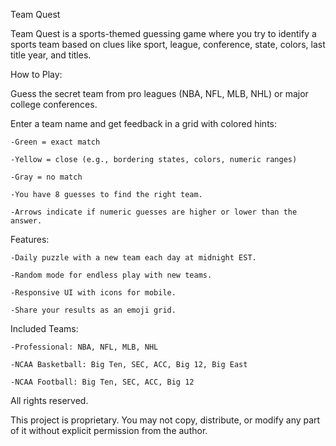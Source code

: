 Team Quest

Team Quest is a sports-themed guessing game where you try to identify a sports team based on clues like sport, league, conference, state, colors, last title year, and titles.

How to Play:

Guess the secret team from pro leagues (NBA, NFL, MLB, NHL) or major college conferences.

Enter a team name and get feedback in a grid with colored hints:

	-Green = exact match
  
	-Yellow = close (e.g., bordering states, colors, numeric ranges)
  
	-Gray = no match
  
	-You have 8 guesses to find the right team.
  
	-Arrows indicate if numeric guesses are higher or lower than the answer.

Features:

	-Daily puzzle with a new team each day at midnight EST.
  
	-Random mode for endless play with new teams.
  
	-Responsive UI with icons for mobile.
  
	-Share your results as an emoji grid.

Included Teams:

	-Professional: NBA, NFL, MLB, NHL

	-NCAA Basketball: Big Ten, SEC, ACC, Big 12, Big East
  
	-NCAA Football: Big Ten, SEC, ACC, Big 12

All rights reserved.

This project is proprietary. You may not copy, distribute, or modify any part of it without explicit permission from the author.

